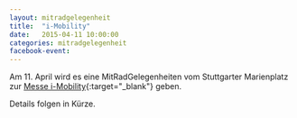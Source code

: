 ```yaml
---
layout: mitradgelegenheit
title:  "i-Mobility"
date:   2015-04-11 10:00:00
categories: mitradgelegenheit
facebook-event: 
---
```


Am 11.&nbsp;April wird es eine MitRadGelegenheiten vom Stuttgarter Marienplatz zur [Messe i-Mobility][I-Mobility]{:target="_blank"} geben.

Details folgen in Kürze.




[I-Mobility]: http://www.messe-stuttgart.de/besucher/veranstaltungsdetails/termin/1257/a/showevent/c/Fair/
